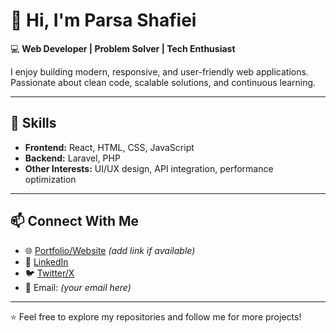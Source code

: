 # 👋 Hi, I'm Parsa Shafiei  

💻 **Web Developer | Problem Solver | Tech Enthusiast**  

I enjoy building modern, responsive, and user-friendly web applications. Passionate about clean code, scalable solutions, and continuous learning.  

---

## 🚀 Skills  
- **Frontend:** React, HTML, CSS, JavaScript  
- **Backend:** Laravel, PHP  
- **Other Interests:** UI/UX design, API integration, performance optimization  

---

## 📫 Connect With Me  
- 🌐 [Portfolio/Website](#) _(add link if available)_  
- 💼 [LinkedIn](#)  
- 🐦 [Twitter/X](#)  
- 📧 Email: _(your email here)_  

---

⭐️ Feel free to explore my repositories and follow me for more projects!  
